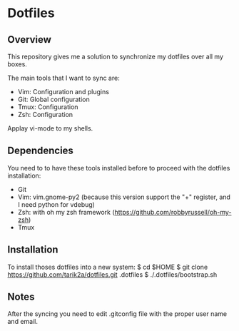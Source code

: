# Dotfiles
## Overview
This repository gives me a solution to synchronize my dotfiles over all my boxes.

The main tools that I want to sync are:
* Vim: Configuration and plugins
* Git: Global configuration
* Tmux: Configuration
* Zsh: Configuration

Applay vi-mode to my shells.

## Dependencies
You need to to have these tools installed before to proceed with the dotfiles installation:
* Git
* Vim: vim.gnome-py2 (because this version support the "+" register, and I need python for vdebug)
* Zsh: with oh my zsh framework (https://github.com/robbyrussell/oh-my-zsh)
* Tmux

## Installation
To install thoses dotfiles into a new system:
$ cd $HOME
$ git clone https://github.com/tarik2a/dotfiles.git .dotfiles
$ ./.dotfiles/bootstrap.sh

## Notes
After the syncing you need to edit .gitconfig file with the proper user name and email.

